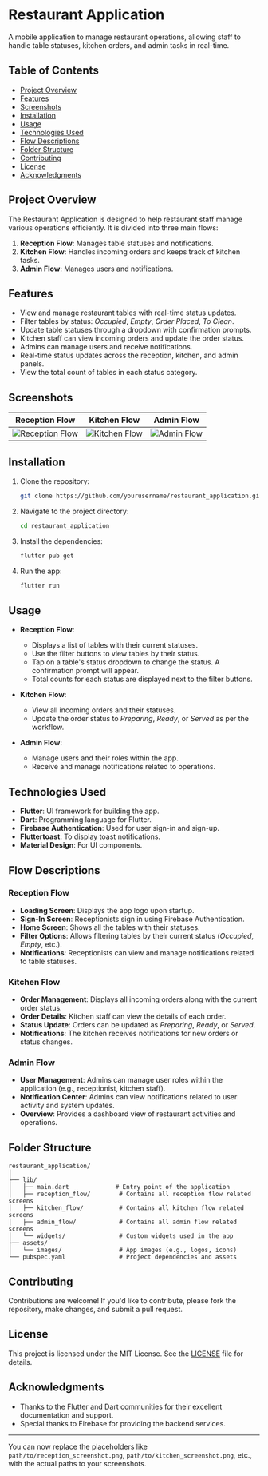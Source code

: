 # Restaurant Application

A mobile application to manage restaurant operations, allowing staff to handle table statuses, kitchen orders, and admin tasks in real-time.

## Table of Contents

- [Project Overview](#project-overview)
- [Features](#features)
- [Screenshots](#screenshots)
- [Installation](#installation)
- [Usage](#usage)
- [Technologies Used](#technologies-used)
- [Flow Descriptions](#flow-descriptions)
- [Folder Structure](#folder-structure)
- [Contributing](#contributing)
- [License](#license)
- [Acknowledgments](#acknowledgments)

## Project Overview

The Restaurant Application is designed to help restaurant staff manage various operations efficiently. It is divided into three main flows:
1. **Reception Flow**: Manages table statuses and notifications.
2. **Kitchen Flow**: Handles incoming orders and keeps track of kitchen tasks.
3. **Admin Flow**: Manages users and notifications.

## Features

- View and manage restaurant tables with real-time status updates.
- Filter tables by status: *Occupied*, *Empty*, *Order Placed*, *To Clean*.
- Update table statuses through a dropdown with confirmation prompts.
- Kitchen staff can view incoming orders and update the order status.
- Admins can manage users and receive notifications.
- Real-time status updates across the reception, kitchen, and admin panels.
- View the total count of tables in each status category.

## Screenshots

| Reception Flow | Kitchen Flow | Admin Flow |
|----------------|--------------|------------|
| ![Reception Flow](assets/screenshots/) | ![Kitchen Flow](path/to/kitchen_screenshot.png) | ![Admin Flow](path/to/admin_screenshot.png) |

## Installation

1. Clone the repository:
   ```bash
   git clone https://github.com/yourusername/restaurant_application.git
   ```

2. Navigate to the project directory:
   ```bash
   cd restaurant_application
   ```

3. Install the dependencies:
   ```bash
   flutter pub get
   ```

4. Run the app:
   ```bash
   flutter run
   ```

## Usage

- **Reception Flow**: 
  - Displays a list of tables with their current statuses.
  - Use the filter buttons to view tables by their status.
  - Tap on a table's status dropdown to change the status. A confirmation prompt will appear.
  - Total counts for each status are displayed next to the filter buttons.

- **Kitchen Flow**: 
  - View all incoming orders and their statuses.
  - Update the order status to *Preparing*, *Ready*, or *Served* as per the workflow.

- **Admin Flow**: 
  - Manage users and their roles within the app.
  - Receive and manage notifications related to operations.

## Technologies Used

- **Flutter**: UI framework for building the app.
- **Dart**: Programming language for Flutter.
- **Firebase Authentication**: Used for user sign-in and sign-up.
- **Fluttertoast**: To display toast notifications.
- **Material Design**: For UI components.

## Flow Descriptions

### Reception Flow
- **Loading Screen**: Displays the app logo upon startup.
- **Sign-In Screen**: Receptionists sign in using Firebase Authentication.
- **Home Screen**: Shows all the tables with their statuses.
- **Filter Options**: Allows filtering tables by their current status (*Occupied*, *Empty*, etc.).
- **Notifications**: Receptionists can view and manage notifications related to table statuses.

### Kitchen Flow
- **Order Management**: Displays all incoming orders along with the current order status.
- **Order Details**: Kitchen staff can view the details of each order.
- **Status Update**: Orders can be updated as *Preparing*, *Ready*, or *Served*.
- **Notifications**: The kitchen receives notifications for new orders or status changes.

### Admin Flow
- **User Management**: Admins can manage user roles within the application (e.g., receptionist, kitchen staff).
- **Notification Center**: Admins can view notifications related to user activity and system updates.
- **Overview**: Provides a dashboard view of restaurant activities and operations.

## Folder Structure

```
restaurant_application/
│
├── lib/
│   ├── main.dart             # Entry point of the application
│   ├── reception_flow/        # Contains all reception flow related screens
│   ├── kitchen_flow/          # Contains all kitchen flow related screens
│   ├── admin_flow/            # Contains all admin flow related screens
│   └── widgets/               # Custom widgets used in the app
├── assets/
│   └── images/                # App images (e.g., logos, icons)
└── pubspec.yaml               # Project dependencies and assets
```

## Contributing

Contributions are welcome! If you'd like to contribute, please fork the repository, make changes, and submit a pull request.

## License

This project is licensed under the MIT License. See the [LICENSE](LICENSE) file for details.

## Acknowledgments

- Thanks to the Flutter and Dart communities for their excellent documentation and support.
- Special thanks to Firebase for providing the backend services.

---

You can now replace the placeholders like `path/to/reception_screenshot.png`, `path/to/kitchen_screenshot.png`, etc., with the actual paths to your screenshots.